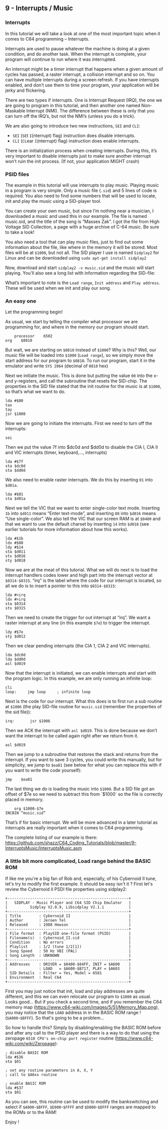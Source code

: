 ## 9 - Interrupts / Music

### Interrupts

In this tutorial we will take a look at one of the most important topic when it comes to C64 programming – Interrupts.

Interrupts are used to pause whatever the machine is doing at a given condition, and do another task. When the interrupt is complete, your program will continue to run where it was interrupted.

An interrupt might be a timer interrupt that happens when a given amount of cycles has passed, a raster interrupt, a collision interrupt and so on. You can have multiple interrupts during a screen refresh. If you have interrupts enabled, and don’t use them to time your program, your application will be jerky and flickering.

There are two types if interrupts. One is Interrupt Request (IRQ), the one we are going to program in this tutorial, and then another one named Non-Maskable Interrupt (NMI). The difference between these is only that you can turn off the IRQ’s, but not the NMI’s (unless you do a trick).

We are also going to introduce two new instructions, `SEI` and `CLI`:

 - `SEI` (`SE`t `I`(nterrupt) flag) instruction does disable interrupts.
 - `CLI` (`CL`ear `I`(nterrupt) flag) instruction does enable interrupts.

There is an initialization process when creating interrupts. During this, it’s very important to disable interrupts just to make sure another interrupt won’t ruin the init process. (If not, your application MIGHT crash)

### PSID files

The example in this tutorial will use interrupts to play music. Playing music in a program is very simple. Only a music file (`.sid`) and 5 lines of code is required. You also need to find some numbers that will be used to locate, init and play the music using a SID-player tool.

You can create your own music, but since I’m nothing near a musician, I downloaded a music and used this in our example. The file is named music.sid, and the title of the song is “Masses Zak”. I got the file from High Voltage SID Collection, a page with a huge archive of C-64 music. Be sure to take a look! 

You also need a tool that can play music files, just to find out some information about the file, like where in the memory it will be stored. Most files will be at `$1000`, but not all.
The SID player I use is named `Sidplay2` for Linux and can be downloaded using `sudo apt-get install sidplay2`

Now, download and start `sidplay2 -v music.sid` and the music will start playing. You'll also see a long list with information regarding the SID-file:

What’s important to note is the `Load range`, `Init address` and `Play address`. These will be used when we init and play our song.

### An easy one

Let the programming begin!

As usual, we start by telling the compiler what processor we are programming for, and where in the memory our program should start.

````
    processor    6502
org    $0810
````

But wait, we are starting on `$0810` instead of `$1000`? Why is this? Well, our music file will be loaded into `$1000` (`Load range`), so we simply move the start address for our program to `$0810`. To run our program, start it in the emulator and write `SYS 2064` (decimal of `0810` hex)

Next we initiate the music. This is done but putting the value `00` into the x- and y-registers, and call the subroutine that resets the SID-chip. The properties in the SID file stated that the init routine for the music is at `$1000`, so that’s what we want to do.

````
lda #$00
tax
tay
jsr $1000
````

Now we are going to initiate the interrupts. First we need to turn off the interrupts:
````
sei
````

Then we put the value 7f into $dc0d and $dd0d to disable the CIA I, CIA II and VIC interrupts (timer, keyboard,…, interrupts)
````
lda #$7f
sta $dc0d
sta $dd0d
````
We also need to enable raster interrupts. We do this by inserting `01` into `$d01a`.

````
lda #$01
sta $d01a
````
Next we tell the VIC that we want to enter single-color text mode. Inserting `1b` into `$d011` means “Enter text-mode”, and inserting `08` into `$d016` means “Use single-color”. We also tell the VIC that our screen RAM is at `$0400` and that we want to use the default charset by inserting `14` into `$d018` (see earlier tutorials for more information about how this works).
````            
lda #$1b
ldx #$08
ldy #$14
sta $d011
stx $d016
sty $d018
````

Now we are at the meat of this tutorial. What we will do next is to load the interrupt handlers codes lower and high part into the interrupt vector at `$0314-$0315`. “irq” is the label where the code for our interrupt is located, so all we do is to insert a pointer to this into `$0314-$0315`:

````
lda #<irq
ldx #>irq
sta $0314
stx $0315
````

Then we need to create the trigger for out interrupt at “irq”. We want a raster interrupt at any line (in this example `$7e`) to trigger the interrupt.

````
ldy #$7e
sty $d012
````

Then we clear pending interrupts (the CIA 1, CIA 2 and VIC interrupts).
````
lda $dc0d
lda $dd0d
asl $d019
````
Now that the interrupt is initiated, we can enable interrupts and start with the program logic. In this example, we are only running an infinite loop:
````
cli
loop:     jmp loop     ; infinite loop
````

Next is the code for our interrupt. What this does is to first run a sub routine at `$1006` (the play SID-file routine for `music.sid` (remember the properties of the sid file)):
````
irq:       jsr $1006
````

Then we ACK the interrupt with `asl $d019`. This is done because we don’t want the interrupt to be called again right after we return from it.
````
asl $d019
````
Then we jump to a subroutine that restores the stack and returns from the interrupt. If you want to save 3 cycles, you could write this manually, but for simplicity, we jump to `$ea81` (see below for what you can replace this with if you want to write the code yourself):

````
jmp    $ea81
````

The last thing we do is loading the music into `$1000`. But a SID file got an offset of $7e so we need to subtract this from `$1000` so the file is correctly placed in memory.

````
    org $1000-$7e
INCBIN “music.sid”
````

That’s if for basic interrupt. We will be more advanced in a later tutorial as interrupts are really important when it comes to C64 programming.

The complete listing of our example is there: https://github.com/shazz/C64_Coding_Tutorials/blob/master/9-InterruptsMusic/InterruptsMusic.asm

### A little bit more complicated, Load range behind the BASIC ROM

If like me you're a big fan of Rob and, especially, of his Cybernoid II tune, let's try to modify the first example. It should be easy isn't it ?
First let's review the Cybernoid II PSDI file properties using sidplay2:

````
+------------------------------------------------------+
|   SIDPLAY - Music Player and C64 SID Chip Emulator   |
|          Sidplay V2.0.9, Libsidplay V2.1.1           |
+------------------------------------------------------+
| Title        : Cybernoid II                          |
| Author       : Jeroen Tel                            |
| Released     : 1988 Hewson                           |
+------------------------------------------------------+
| File format  : PlaySID one-file format (PSID)        |
| Filename(s)  : Cybernoid_II.sid                      |
| Condition    : No errors                             |
| Playlist     : 1/2 (tune 1/2[1])                     |
| Song Speed   : 50 Hz VBI (PAL)                       |
| Song Length  : UNKNOWN                               |
+------------------------------------------------------+
| Addresses    : DRIVER = $0400-$04FF, INIT = $A600    |
|              : LOAD   = $A600-$B717, PLAY = $A603    |
| SID Details  : Filter = Yes, Model = 6581            |
| Environment  : Real C64                              |
+------------------------------------------------------+
````

First you may just notice that init, load and play addresses are quite different, and this we can even relocate our program to `$1000` as usual. Looks good...
But if you check a second time, and if you remember the C64 memory map (https://www.c64-wiki.com/images/5/51/Memory_Map.png), you may notice that the `LOAD` address in in the BASIC ROM range ! (`$A000`-`$BFFF`). So that's going to be a problem... 

So how to handle this? Simply by disabling/enabling the BASIC ROM before and after any call to the PSID player and there is a way to do that using the zeropage `6510 CPU's on-chip port register` routine (https://www.c64-wiki.com/wiki/Zeropage):
````
; disable BASIC ROM
lda #$36
sta $01

; set any routine parameters in A, X, Y
; call to $A6xx routine

; enable BASIC ROM
lda #$37
sta $01
````

As you can see, this routine can be used to modify the bankswitching and select if `$A000`-`$BFFF`, `$E000`-`$FFFF` and `$D000`-`$DFFF` ranges are mapped to the ROMs or to the RAM!

Enjoy !


